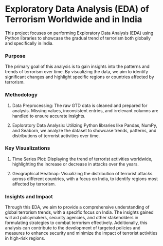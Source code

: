 # Exploratory Data Analysis (EDA) of Terrorism Worldwide and in India

This project focuses on performing Exploratory Data Analysis (EDA) using Python libraries to showcase the gradual trend of terrorism both globally and specifically in India.

### Purpose
The primary goal of this analysis is to gain insights into the patterns and trends of terrorism over time. By visualizing the data, we aim to identify significant changes and highlight specific regions or countries affected by terrorism.

### Methodology
1. Data Preprocessing: The raw GTD data is cleaned and prepared for analysis. Missing values, inconsistent entries, and irrelevant columns are handled to ensure accurate insights.

2. Exploratory Data Analysis: Utilizing Python libraries like Pandas, NumPy, and Seaborn, we analyze the dataset to showcase trends, patterns, and distributions of terrorist activities over time.

### Key Visualizations
1. Time Series Plot: Displaying the trend of terrorist activities worldwide, highlighting the increase or decrease in attacks over the years.

2. Geographical Heatmap: Visualizing the distribution of terrorist attacks across different countries, with a focus on India, to identify regions most affected by terrorism.

### Insights and Impact
Through this EDA, we aim to provide a comprehensive understanding of global terrorism trends, with a specific focus on India. The insights gained will aid policymakers, security agencies, and other stakeholders in formulating strategies to combat terrorism effectively. Additionally, this analysis can contribute to the development of targeted policies and measures to enhance security and minimize the impact of terrorist activities in high-risk regions.


